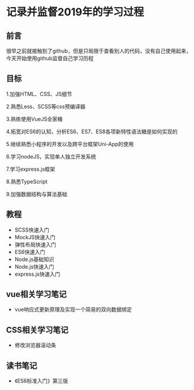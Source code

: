 # 记录并监督2019年的学习过程

## 前言

很早之前就接触到了github，但是只局限于查看别人的代码，没有自己使用起来，今天开始使用github监督自己学习历程

## 目标

1.加强HTML、CSS、JS细节

2.熟悉Less、SCSS等css预编译器

3.熟练使用VueJS全家桶

4.拓宽对ES6的认知，分析ES6、ES7、ES8各项新特性语法糖是如何实现的

5.继续熟悉小程序的开发以及跨平台框架Uni-App的使用

6.学习nodeJS，实现单人独立开发系统

7.学习express.js框架

8.熟悉TypeScript

9.加强数据结构与算法基础

## 教程

* SCSS快速入门
* MockJS快速入门
* 弹性布局快速入门
* ES6快速入门
* Node.js基础知识
* Node.js快速入门
* express.js快速入门

## vue相关学习笔记

* vue响应式更新原理及实现一个简易的双向数据绑定

## CSS相关学习笔记

* 修改浏览器滚动条

## 读书笔记

* 《ES6标准入门》第三版

